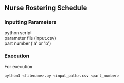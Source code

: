 ## Nurse Rostering Schedule

### Inputting Parameters

python script </br>
parameter file (input.csv) </br>
part number ('a' or 'b')</br>


### Execution

For execution
```sh
python3 <filename>.py <input_path>.csv <part_number>
```
